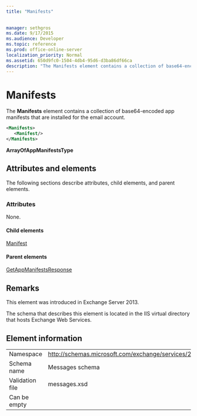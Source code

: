 ```yaml
---
title: "Manifests"
 
 
manager: sethgros
ms.date: 9/17/2015
ms.audience: Developer
ms.topic: reference
ms.prod: office-online-server
localization_priority: Normal
ms.assetid: 650d9fc0-1504-4db4-95d6-d3ba86df66ca
description: "The Manifests element contains a collection of base64-encoded app manifests that are installed for the email account."
---
```


# Manifests

The **Manifests** element contains a collection of base64-encoded app manifests that are installed for the email account. 
  
```XML
<Manifests>
   <Manifest/>
</Manifests>
```

 **ArrayOfAppManifestsType**
## Attributes and elements

The following sections describe attributes, child elements, and parent elements.
  
### Attributes

None.
  
#### Child elements

[Manifest](manifest.md)
  
#### Parent elements

[GetAppManifestsResponse](getappmanifestsresponse.md)
  
## Remarks

This element was introduced in Exchange Server 2013.
  
The schema that describes this element is located in the IIS virtual directory that hosts Exchange Web Services.
  
## Element information

|||
|:-----|:-----|
|Namespace  <br/> |http://schemas.microsoft.com/exchange/services/2006/messages  <br/> |
|Schema name  <br/> |Messages schema  <br/> |
|Validation file  <br/> |messages.xsd  <br/> |
|Can be empty  <br/> ||
   

